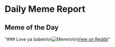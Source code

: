 # Daily Meme Report

## Meme of the Day
"### Love ya babe\n\n![Meme](https://i.redd.it/br45vdnu5g5f1.gif)\n\n[View on Reddit](https://redd.it/1l5dys3)"
